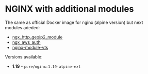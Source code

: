 # NGINX with additional modules

The same as official Docker image for nginx (alpine version) but next modules adeded:

- [ngx_http_geoip2_module](https://github.com/leev/ngx_http_geoip2_module)
- [ngx_aws_auth](https://github.com/anomalizer/ngx_aws_auth/tree/AuthV2)
- [nginx-module-vts](https://github.com/vozlt/nginx-module-vts)

Versions available:

- **1.19** - `pure/nginx:1.19-alpine-ext`

